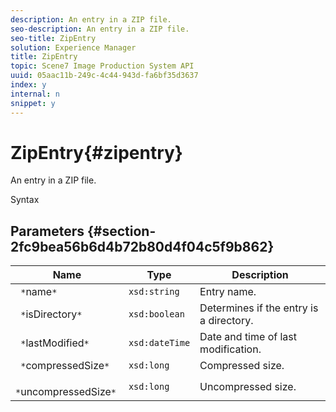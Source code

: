 ```yaml
---
description: An entry in a ZIP file.
seo-description: An entry in a ZIP file.
seo-title: ZipEntry
solution: Experience Manager
title: ZipEntry
topic: Scene7 Image Production System API
uuid: 05aac11b-249c-4c44-943d-fa6bf35d3637
index: y
internal: n
snippet: y
---
```


# ZipEntry{#zipentry}

An entry in a ZIP file.

 Syntax 

## Parameters {#section-2fc9bea56b6d4b72b80d4f04c5f9b862}

|  Name  | Type  | Description  |
|---|---|---|
|  ` *`name`*`  | `xsd:string`  | Entry name.  |
|  ` *`isDirectory`*`  | `xsd:boolean`  | Determines if the entry is a directory.  |
|  ` *`lastModified`*`  | `xsd:dateTime`  | Date and time of last modification.  |
|  ` *`compressedSize`*`  | `xsd:long`  | Compressed size.  |
|  ` *`uncompressedSize`*`  | `xsd:long`  | Uncompressed size.  |

